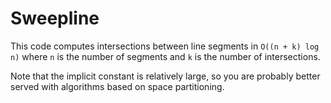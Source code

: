 # Sweepline

This code computes intersections between line segments in `O((n + k) log n)` where `n` is the number of segments and `k` is the number of intersections.

Note that the implicit constant is relatively large, so you are probably better served with algorithms based on space partitioning.
